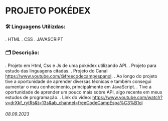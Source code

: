 # PROJETO POKÉDEX

### 🛠️ Linguagens Utilizdas:

. HTML
. CSS
. JAVASCRIPT

### 🗂️ Descrição:

. Projeto em Html, Css e Js de uma pokédex utilizando API.
. Projeto para estudo das linguagens citadas.
. Projeto do Canal https://www.youtube.com/@freecodecampespanol.
. Ao longo do projeto tive a oportunidade de aprender diversas técnicas e também consegui aumentar o meu conhecimento, principalmente em JavaScript.
. Tive a oportunidade de aprender um pouco mais sobre API, algo recente em meus estudos de programação.
. Link do vídeo: https://www.youtube.com/watch?v=drXkf_rytRs&t=13s&ab_channel=freeCodeCampEspa%C3%B1ol

###### 08.09.2023